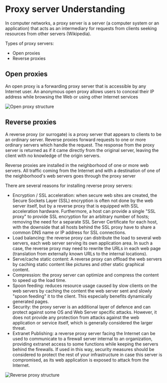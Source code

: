 # Proxy server Understanding
In computer networks, a proxy server is a server (a computer system or an application) that acts as an intermediary for requests from clients seeking resources from other servers (Wikipedia).

Types of proxy servers:
- Open proxies
- Reverse proxies

## Open proxies
An open proxy is a forwarding proxy server that is accessible by any Internet user. An anonymous open proxy allows users to conceal their IP address while browsing the Web or using other Internet services

![Open proxy structure](https://upload.wikimedia.org/wikipedia/commons/thumb/2/27/Open_proxy_h2g2bob.svg/280px-Open_proxy_h2g2bob.svg.png "Open proxy structure")

## Reverse proxies
A reverse proxy (or surrogate) is a proxy server that appears to clients to be an ordinary server. Reverse proxies forward requests to one or more ordinary servers which handle the request. The response from the proxy server is returned as if it came directly from the original server, leaving the client with no knowledge of the origin servers.

Reverse proxies are installed in the neighborhood of one or more web servers. All traffic coming from the Internet and with a destination of one of the neighborhood's web servers goes through the proxy server

There are several reasons for installing reverse proxy servers:
- Encryption / SSL acceleration: when secure web sites are created, the Secure Sockets Layer (SSL) encryption is often not done by the web server itself, but by a reverse proxy that is equipped with SSL acceleration hardware. Furthermore, a host can provide a single "SSL proxy" to provide SSL encryption for an arbitrary number of hosts; removing the need for a separate SSL Server Certificate for each host, with the downside that all hosts behind the SSL proxy have to share a common DNS name or IP address for SSL connections.
- Load balancing: the reverse proxy can distribute the load to several web servers, each web server serving its own application area. In such a case, the reverse proxy may need to rewrite the URLs in each web page (translation from externally known URLs to the internal locations).
- Serve/cache static content: A reverse proxy can offload the web servers by caching static content like pictures and other static graphical content.
- Compression: the proxy server can optimize and compress the content to speed up the load time.
- Spoon feeding: reduces resource usage caused by slow clients on the web servers by caching the content the web server sent and slowly "spoon feeding" it to the client. This especially benefits dynamically generated pages.
- Security: the proxy server is an additional layer of defence and can protect against some OS and Web Server specific attacks. However, it does not provide any protection from attacks against the web application or service itself, which is generally considered the larger threat.
- Extranet Publishing: a reverse proxy server facing the Internet can be used to communicate to a firewall server internal to an organization, providing extranet access to some functions while keeping the servers behind the firewalls. If used in this way, security measures should be considered to protect the rest of your infrastructure in case this server is compromised, as its web application is exposed to attack from the Internet.

![Reverse proxy structure](https://upload.wikimedia.org/wikipedia/commons/thumb/6/67/Reverse_proxy_h2g2bob.svg/280px-Reverse_proxy_h2g2bob.svg.png "Reverse proxy structure")
